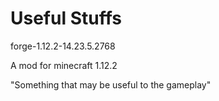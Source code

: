# Useful Stuffs
forge-1.12.2-14.23.5.2768

A mod for minecraft 1.12.2

"Something that may be useful to the gameplay"
